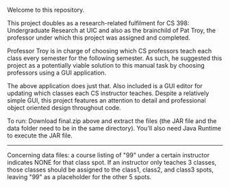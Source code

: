 Welcome to this repository.

This project doubles as a research-related fulfilment for 
CS 398: Undergraduate Research at UIC and also as the brainchild
of Pat Troy, the professor under which this project was assigned
and completed.

Professor Troy is in charge of choosing which CS professors teach each 
class every semester for the following semester. As such, he suggested
this project as a potentially viable solution to this manual task
by choosing professors using a GUI application. 

The above application does just that. Also included is a GUI editor 
for updating which classes each CS instructor teaches. Despite a 
relatively simple GUI, this project features an attention to detail 
and professional object oriented design throughout code. 

To run: Download final.zip above and extract the files 
(the JAR file and the data folder need to be in the same directory).
You'll also need Java Runtime to execute the JAR file.


------------------------------------------

Concerning data files: a course listing of "99" under a 
certain instructor indicates NONE for that class spot. 
If an instructor only teaches 3 classes, those classes
should be assigned to the class1, class2, and class3 spots, 
leaving "99" as a placeholder for the other 5 spots.